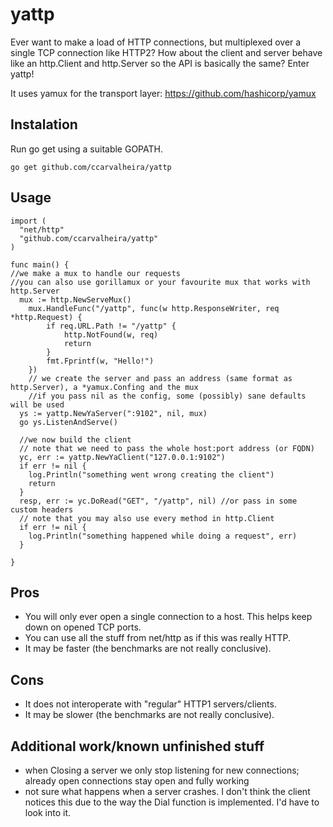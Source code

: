# yattp
Ever want to make a load of HTTP connections, but multiplexed over a single TCP connection like HTTP2?
How about the client and server behave like an http.Client and http.Server so the API is basically the same?
Enter yattp!

It uses yamux for the transport layer: https://github.com/hashicorp/yamux

## Instalation

Run go get using a suitable GOPATH.
```
go get github.com/ccarvalheira/yattp
```

## Usage

```
import (
  "net/http"
  "github.com/ccarvalheira/yattp"
)

func main() {
//we make a mux to handle our requests
//you can also use gorillamux or your favourite mux that works with http.Server
  mux := http.NewServeMux()
	mux.HandleFunc("/yattp", func(w http.ResponseWriter, req *http.Request) {
		if req.URL.Path != "/yattp" {
			http.NotFound(w, req)
			return
		}
		fmt.Fprintf(w, "Hello!")
	})
	// we create the server and pass an address (same format as http.Server), a *yamux.Confing and the mux
	//if you pass nil as the config, some (possibly) sane defaults will be used
  ys := yattp.NewYaServer(":9102", nil, mux)
  go ys.ListenAndServe()
  
  //we now build the client
  // note that we need to pass the whole host:port address (or FQDN)
  yc, err := yattp.NewYaClient("127.0.0.1:9102")
  if err != nil {
    log.Println("something went wrong creating the client")
    return
  }
  resp, err := yc.DoRead("GET", "/yattp", nil) //or pass in some custom headers
  // note that you may also use every method in http.Client
  if err != nil {
    log.Println("something happened while doing a request", err)
  }
  
}

```

## Pros

* You will only ever open a single connection to a host. This helps keep down on opened TCP ports.
* You can use all the stuff from net/http as if this was really HTTP.
* It may be faster (the benchmarks are not really conclusive).

## Cons

* It does not interoperate with "regular" HTTP1 servers/clients.
* It may be slower (the benchmarks are not really conclusive).

## Additional work/known unfinished stuff

* when Closing a server we only stop listening for new connections; already open connections stay open and fully working
* not sure what happens when a server crashes. I don't think the client notices this due to the way the Dial function is implemented. I'd have to look into it.
